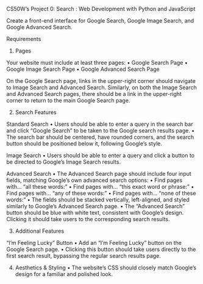 CS50W’s Project 0: Search :
Web Development with Python and JavaScript
>>
Create a front-end interface for Google Search, Google Image Search, and Google Advanced Search.

Requirements

1. Pages

Your website must include at least three pages:
	•	Google Search Page
	•	Google Image Search Page
	•	Google Advanced Search Page

On the Google Search page, links in the upper-right corner should navigate to Image Search and Advanced Search. Similarly, on both the Image Search and Advanced Search pages, there should be a link in the upper-right corner to return to the main Google Search page.

2. Search Features

Standard Search
	•	Users should be able to enter a query in the search bar and click “Google Search” to be taken to the Google search results page.
	•	The search bar should be centered, have rounded corners, and the search button should be positioned below it, following Google’s style.

Image Search
	•	Users should be able to enter a query and click a button to be directed to Google’s Image Search results.

Advanced Search
	•	The Advanced Search page should include four input fields, matching Google’s own advanced search options:
	•	Find pages with… “all these words:”
	•	Find pages with… “this exact word or phrase:”
	•	Find pages with… “any of these words:”
	•	Find pages with… “none of these words:”
	•	The fields should be stacked vertically, left-aligned, and styled similarly to Google’s Advanced Search page.
	•	The “Advanced Search” button should be blue with white text, consistent with Google’s design. Clicking it should take users to the corresponding search results.

3. Additional Features

“I’m Feeling Lucky” Button
	•	Add an “I’m Feeling Lucky” button on the Google Search page.
	•	Clicking this button should take users directly to the first search result, bypassing the regular search results page.

4. Aesthetics & Styling
	•	The website’s CSS should closely match Google’s design for a familiar and polished look.

